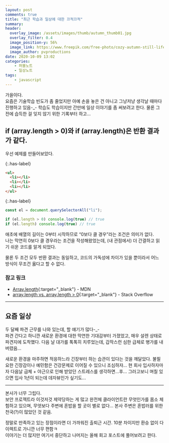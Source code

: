 ```yaml
---
layout: post
comments: true
title: "최근 학습과 일상에 대한 끄적끄적"
summary:
header:
  overlay_image: /assets/images/thumb/autumn_thumb01.jpg
  overlay_filter: 0.4
  image_position-y: 56%
  image_link: https://www.freepik.com/free-photo/cozy-autumn-still-life-with-cup-tea_10489106.htm
  image_author: pvproductions
date: 2020-10-09 13:02
categories:
    - 퍼블노트
    - 일상노트
tags:
    - javascript
---
```


가을이다.  
요즘은 기술학습 빈도가 좀 줄었지만 아예 손을 놓은 건 아니고 그냥저냥 생각날 때마다 진행하고 있음-_- 학습도 학습이지만 간만에 일상 이야기를 좀 써보려고 한다. 물론 그전에 습득한 걸 잊지 않기 위한 기록부터 하고...

## if (array.length > 0)와 if (array.length)은 반환 결과가 같다.

우선 예제를 만들어보았다.

{:.has-label}
```html
<ul>
  <li></li>
  <li></li>
  <li></li>
</ul>
```

{:.has-label}
```javascript
const el = document.querySelectorAll("li");

if (el.length > 0) console.log(true) // true
if (el.length) console.log(true) // true
```

애초에 배열의 길이는 0부터 시작하므로 &ldquo;0보다 클 경우&rdquo;라는 조건은 의미가 없다.  
나는 막연히 0보다 클 경우라는 조건을 작성해왔었는데, (내 관점에서) 더 간결하고 읽기 쉬운 코드를 알게 되었다.

물론 두 조건 모두 반환 결과는 동일하고, 코드의 가독성에 차이가 있을 뿐이라서 어느 방식이 무조건 옳다고 할 수 없다.

### 참고 링크

* [Array.length](https://stackoverflow.com/questions/32911424/array-length-vs-array-length-0){:target="_blank"} - MDN
* [array.length vs. array.length > 0](https://stackoverflow.com/questions/32911424/array-length-vs-array-length-0){:target="_blank"} - Stack Overflow

---

## 요즘 일상

두 달째 파견 근무를 나와 있는데, 할 얘기가 많다-_-  
파견 간다고 하니깐 새로운 환경에 대한 막연한 기대감부터 가졌었고, 매우 설렌 상태로 파견지에 도착했다. 다음 날 대가를 톡톡히 치루었는데, 갑작스런 심한 급체로 병가를 내버렸음...

새로운 환경을 마주하면 적응하느라 긴장부터 하는 습관이 있다는 것을 깨달았다. 불필요한 긴장감이나 예민함은 건강문제로 이어질 수 있으니 조심하자... 현 회사 입사하자마자 다음날 급체 + 야근으로 인해 받았던 스트레스를 생각하면...후... 그러고보니 며칠 있으면 입사 1년이 되는데 데자뷰인가 싶기도...

---

본사가 너무 그립다.  
보안 프로젝트라 이것저것 제약당하는 게 많고 완전체 클라이언트란 무엇인가를 몸소 체험하고 있으며, 무엇보다 주변에 혼밥을 할 곳이 별로 없다... 본사 주변은 혼밥러를 위한 천국(?)이 많았던 것 같음.

정말로 만족하고 있는 장점이라면 더 가까워진 출퇴근 시간. 10분 차이지만 환승 없이 다이렉트로 가니깐 너무 편함ㅋ  
이야기는 더 많지만 여기서 중단하고 나머지는 올해 회고 포스트에 풀어보려고 한다.